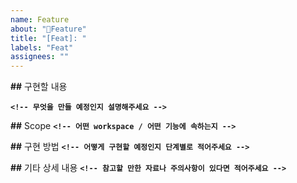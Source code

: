 ```yaml
---
name: Feature
about: "Feature"
title: "[Feat]: "
labels: "Feat"
assignees: ""
---
```


**##** 구현할 내용

**`<!-- 무엇을 만들 예정인지 설명해주세요 -->`**

**##** Scope
**`<!-- 어떤 workspace / 어떤 기능에 속하는지 -->`**

**##** 구현 방법
**`<!-- 어떻게 구현할 예정인지 단계별로 적어주세요 -->`**

**##** 기타 상세 내용
**`<!-- 참고할 만한 자료나 주의사항이 있다면 적어주세요 -->`**
